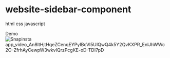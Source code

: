 # website-sidebar-component
html
css
javascript


Demo
![Snapinsta app_video_An8ltHjtHqeZCenqEYPyIBcVl5UIQwQ4k5Y2QvKXPR_EnlJhWWc2O-ZfrhAyCewpW3wkvIQrzPcgKE-oD-TDI7pD](https://github.com/user-attachments/assets/8fd395fb-c028-4c52-ac4c-350463b1d8ef)
